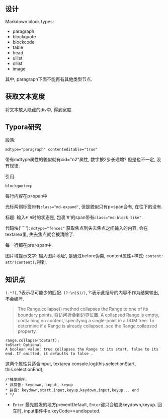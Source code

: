 
## 设计

Markdown block types:
- paragraph
- blockquote
- blockcode
- table
- head
- ullist
- ollist
- image

其中, paragraph下面不能再有其他类型节点.



## 获取文本宽度

将文本放入隐藏的div中, 得到宽度.
[](https://blog.csdn.net/ybdesire/article/details/50018747)





## Typora研究



段落:
```
mdtype="paragraph" contenteditable="true"

```

带有mdtype属性的貌似就有cid="n2"属性, 数字按2步长递增? 但是也不一定, 没有规律.


引用:

```
blockquote>p
```
每行内容在p>span中.


光标两侧标签带有`class="md-expand"`, 但是貌似只有p>span会有, 在往下的没有.


标题:
输入`# 9`时的状态是, 包裹'#'的span带有`class="md-block-like"`.


代码块('```'):
`mdtype="fences"`
获取焦点到失去焦点之间输入的内容, 会在textarea里, 失去焦点就会被清除了.

每一行都在pre>span中.


图片域提示文字:'输入图片地址', 是通过before伪类, content属性+样式: `content: attr(content);`得到.


## 知识点

`(.*?)`, ?表示尽可能少的匹配.
`(?:\n|$)/)`, ?:表示此括号的内容不作为结果输出, 不会编号.


> The Range.collapse() method collapses the Range to one of its boundary points.
> 将访问折叠到边界位置.
> A collapsed Range is empty, containing no content, specifying a single-point in a DOM tree. To determine if a 
> Range is already collapsed, see the Range.collapsed property.


```
range.collapse(toStart);
toStart Optional
A boolean value: true collapses the Range to its start, false to its end. If omitted, it defaults to false .
```

这两个属性只适合input, textarea
console.log(this.selectionStart, this.selectionEnd);


```
/*触发顺序:
* 非拼音: keydown, input, keyup
* 拼音: keydown,start,input,keyup,keydown,input,keyup... end
* */

```

* `Enter`
最先触发的地方preventDefault, `Enter`键只会触发keydown,keyup.
回车时, input事件中e.keyCode==undisputed.